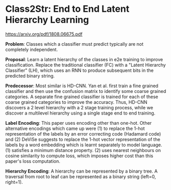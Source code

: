 # Class2Str: End to End Latent Hierarchy Learning
https://arxiv.org/pdf/1808.06675.pdf

**Problem**: Classes which a classifier must predict typically are not completely independent.

**Proposal**: Learn a latent hierarchy of the classes in e2e training to improve classification. Replace the traditional classifier (FC) with a "Latent Hierarchy Classifier" (LH), which uses an RNN to produce subsequent bits in the predicted binary string.

**Predecessor**: Most similar is HD-CNN. Yan et al. first train a fine grained classifier and then use the confusion matrix to identify some coarse grained categories. A separate fine grained classifier is trained for each of these coarse grained categories to improve the accuracy. Thus, HD-CNN discovers a 2 level hierarchy with a 2 stage training process, while we discover a multilevel hierarchy using a single stage end to end training.

**Label Encoding**: This paper uses encoding other than one-hot. Other alternative encodings which came up were (1) to replace the 1-hot representation of the labels by an error correcting code (Hadamard code) and (2) DeViSe suggests to replace the 1-hot vector representation of the labels by a word embedding which is learnt separately to model language. (1) satisfies a minimum distance property. (2) uses nearest neighbours on cosine similarity to compute loss, which imposes higher cost than this paper's loss computation.

**Hierarchy Encoding**: A hierarchy can be represented by a binary tree. A traversal from root to leaf can be represented as a binary string (left=0, right=1).
<!--stackedit_data:
eyJoaXN0b3J5IjpbLTE2MjAwMDA0ODQsMTE1NzI3MDM1Nl19
-->